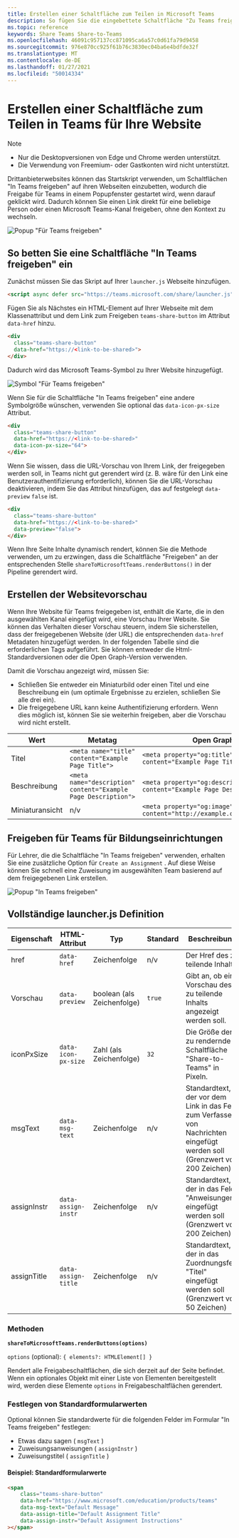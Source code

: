 ```yaml
---
title: Erstellen einer Schaltfläche zum Teilen in Microsoft Teams
description: So fügen Sie die eingebettete Schaltfläche "Zu Teams freigeben" auf Ihrer Website hinzu
ms.topic: reference
keywords: Share Teams Share-to-Teams
ms.openlocfilehash: 46091c957137cc871095ca6a57c0d61fa79d9458
ms.sourcegitcommit: 976e870cc925f61b76c3830ec04ba6e4bdfde32f
ms.translationtype: MT
ms.contentlocale: de-DE
ms.lasthandoff: 01/27/2021
ms.locfileid: "50014334"
---
```

# <a name="create-a-share-to-teams-button-for-your-website"></a>Erstellen einer Schaltfläche zum Teilen in Teams für Ihre Website

>[!NOTE]
> * Nur die Desktopversionen von Edge und Chrome werden unterstützt.
> * Die Verwendung von Freemium- oder Gastkonten wird nicht unterstützt.

Drittanbieterwebsites können das Startskript verwenden, um Schaltflächen "In Teams freigeben" auf ihren Webseiten einzubetten, wodurch die Freigabe für Teams in einem Popupfenster gestartet wird, wenn darauf geklickt wird. Dadurch können Sie einen Link direkt für eine beliebige Person oder einen Microsoft Teams-Kanal freigeben, ohne den Kontext zu wechseln.

![Popup "Für Teams freigeben"](~/assets/images/share-to-teams-popup.png)

## <a name="how-to-embed-a-share-to-teams-button"></a>So betten Sie eine Schaltfläche "In Teams freigeben" ein

Zunächst müssen Sie das Skript auf Ihrer `launcher.js` Webseite hinzufügen.

```html
<script async defer src="https://teams.microsoft.com/share/launcher.js"></script>
```

Fügen Sie als Nächstes ein HTML-Element auf Ihrer Webseite mit dem Klassenattribut und dem Link zum Freigeben `teams-share-button` im Attribut `data-href` hinzu.

```html
<div
  class="teams-share-button"
  data-href="https://<link-to-be-shared>">
</div>
```

Dadurch wird das Microsoft Teams-Symbol zu Ihrer Website hinzugefügt.

![Symbol "Für Teams freigeben"](~/assets/icons/share-to-teams-icon.png)

Wenn Sie für die Schaltfläche "In Teams freigeben" eine andere Symbolgröße wünschen, verwenden Sie optional das `data-icon-px-size` Attribut.

```html
<div
  class="teams-share-button"
  data-href="https://<link-to-be-shared>"
  data-icon-px-size="64">
</div>
```

Wenn Sie wissen, dass die URL-Vorschau von Ihrem Link, der freigegeben werden soll, in Teams nicht gut gerendert wird (z. B. wäre für den Link eine Benutzerauthentifizierung erforderlich), können Sie die URL-Vorschau deaktivieren, indem Sie das Attribut hinzufügen, das auf festgelegt `data-preview` `false` ist.

```html
<div
  class="teams-share-button"
  data-href="https://<link-to-be-shared>"
  data-preview="false">
</div>
```

Wenn Ihre Seite Inhalte dynamisch rendert, können Sie die Methode verwenden, um zu erzwingen, dass die Schaltfläche "Freigeben" an der entsprechenden Stelle `shareToMicrosoftTeams.renderButtons()` in der Pipeline gerendert wird. 

## <a name="crafting-your-website-preview"></a>Erstellen der Websitevorschau

Wenn Ihre Website für Teams freigegeben ist, enthält die Karte, die in den ausgewählten Kanal eingefügt wird, eine Vorschau Ihrer Website. Sie können das Verhalten dieser Vorschau steuern, indem Sie sicherstellen, dass der freigegebenen Website (der URL) die entsprechenden `data-href` Metadaten hinzugefügt werden. In der folgenden Tabelle sind die erforderlichen Tags aufgeführt. Sie können entweder die Html-Standardversionen oder die Open Graph-Version verwenden.

Damit die Vorschau angezeigt wird, müssen Sie:

* Schließen Sie entweder ein Miniaturbild oder einen Titel und eine Beschreibung ein (um optimale Ergebnisse zu erzielen, schließen Sie alle drei ein).
* Die freigegebene URL kann keine Authentifizierung erfordern. Wenn dies möglich ist, können Sie sie weiterhin freigeben, aber die Vorschau wird nicht erstellt.

|Wert|Metatag| Open Graph|
|----|----|----|
|Titel|`<meta name="title" content="Example Page Title">`|`<meta property="og:title" content="Example Page Title">`|
|Beschreibung|`<meta name="description" content="Example Page Description">`|`<meta property="og:description" content="Example Page Description">`|
|Miniaturansicht| n/v |`<meta property="og:image" content="http://example.com/image.jpg">`|

## <a name="share-to-teams-for-education"></a>Freigeben für Teams für Bildungseinrichtungen

Für Lehrer, die die Schaltfläche "In Teams freigeben" verwenden, erhalten Sie eine zusätzliche Option für `Create an Assignment` . Auf diese Weise können Sie schnell eine Zuweisung im ausgewählten Team basierend auf dem freigegebenen Link erstellen.

![Popup "In Teams freigeben"](~/assets/images/share-to-teams-popup-edu.png)

## <a name="full-launcherjs-definition"></a>Vollständige launcher.js Definition

| Eigenschaft | HTML-Attribut | Typ | Standard | Beschreibung |
| -------------- | ---------------------- | --------------------- | ------- | ---------------------------------------------------------------------- |
| href | `data-href` | Zeichenfolge | n/v | Der Href des zu teilende Inhalts. |
| Vorschau | `data-preview` | boolean (als Zeichenfolge) | `true` | Gibt an, ob eine Vorschau des zu teilende Inhalts angezeigt werden soll. |
| iconPxSize | `data-icon-px-size` | Zahl (als Zeichenfolge) | `32` | Die Größe der zu rendernde Schaltfläche "Share-to-Teams" in Pixeln. |
| msgText | `data-msg-text` | Zeichenfolge | n/v | Standardtext, der vor dem Link in das Feld zum Verfassen von Nachrichten eingefügt werden soll (Grenzwert von 200 Zeichen) |
| assignInstr | `data-assign-instr` | Zeichenfolge | n/v | Standardtext, der in das Feld "Anweisungen" eingefügt werden soll (Grenzwert von 200 Zeichen) |
| assignTitle | `data-assign-title` | Zeichenfolge | n/v | Standardtext, der in das Zuordnungsfeld "Titel" eingefügt werden soll (Grenzwert von 50 Zeichen) |

### <a name="methods"></a>Methoden

**`shareToMicrosoftTeams.renderButtons(options)`**

`options` (optional): `{ elements?: HTMLElement[] }`

Rendert alle Freigabeschaltflächen, die sich derzeit auf der Seite befindet. Wenn ein optionales Objekt mit einer Liste von Elementen bereitgestellt wird, werden diese Elemente `options` in Freigabeschaltflächen gerendert.

### <a name="setting-default-form-values"></a>Festlegen von Standardformularwerten

Optional können Sie standardwerte für die folgenden Felder im Formular "In Teams freigeben" festlegen:

* Etwas dazu sagen ( `msgText` )
* Zuweisungsanweisungen ( `assignInstr` )
* Zuweisungstitel ( `assignTitle` )

#### <a name="example-default-form-values"></a>Beispiel: Standardformularwerte

```html
<span
    class="teams-share-button"
    data-href="https://www.microsoft.com/education/products/teams"
    data-msg-text="Default Message"
    data-assign-title="Default Assignment Title"
    data-assign-instr="Default Assignment Instructions"
></span>
```

